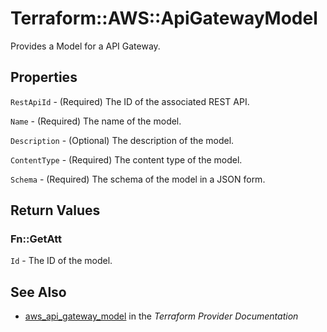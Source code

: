 # Terraform::AWS::ApiGatewayModel

Provides a Model for a API Gateway.

## Properties

`RestApiId` - (Required) The ID of the associated REST API.

`Name` - (Required) The name of the model.

`Description` - (Optional) The description of the model.

`ContentType` - (Required) The content type of the model.

`Schema` - (Required) The schema of the model in a JSON form.


## Return Values

### Fn::GetAtt

`Id` - The ID of the model.

## See Also

* [aws_api_gateway_model](https://www.terraform.io/docs/providers/aws/r/api_gateway_model.html) in the _Terraform Provider Documentation_